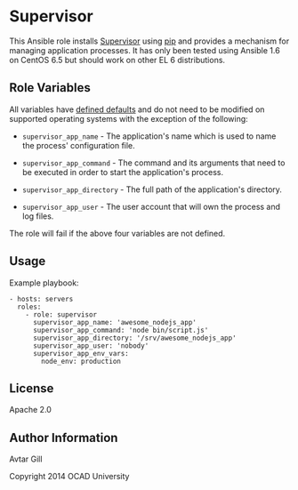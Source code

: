Supervisor
==========

This Ansible role installs [Supervisor](http://supervisord.org/) using [pip](http://pip.readthedocs.org/en/latest/) and provides a mechanism for managing application processes. It has only been tested using Ansible 1.6 on CentOS 6.5 but should work on other EL 6 distributions.

Role Variables
--------------

All variables have [defined defaults](https://github.com/avtar/ansible-supervisor/blob/master/defaults/main.yml) and do not need to be modified on supported operating systems with the exception of the following:


 * ```supervisor_app_name``` - The application's name which is used to name the process' configuration file.

 * ```supervisor_app_command``` - The command and its arguments that need to be executed in order to start the application's process.

 * ```supervisor_app_directory``` - The full path of the application's directory.

 * ```supervisor_app_user``` - The user account that will own the process and log files.
 
The role will fail if the above four variables are not defined.

Usage
-----

Example playbook:

```
- hosts: servers
  roles:
    - role: supervisor
      supervisor_app_name: 'awesome_nodejs_app'
      supervisor_app_command: 'node bin/script.js'
      supervisor_app_directory: '/srv/awesome_nodejs_app'
      supervisor_app_user: 'nobody'
      supervisor_app_env_vars:
        node_env: production
```

License
-------

Apache 2.0

Author Information
------------------

Avtar Gill

Copyright 2014 OCAD University
